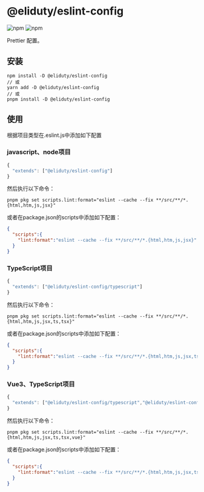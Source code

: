 # @eliduty/eslint-config

![npm](https://img.shields.io/npm/dt/@eliduty/eslint-config) ![npm](https://img.shields.io/npm/v/@eliduty/eslint-config)

Prettier 配置。

## 安装

```shell
npm install -D @eliduty/eslint-config
// 或
yarn add -D @eliduty/eslint-config
// 或
pnpm install -D @eliduty/eslint-config
```

## 使用

 根据项目类型在.eslint.js中添加如下配置

### javascript、node项目

```js
{
  "extends": ["@eliduty/eslint-config"]
}
```

然后执行以下命令：

``` shell
pnpm pkg set scripts.lint:format="eslint --cache --fix **/src/**/*.{html,htm,js,jsx}"
```

或者在package.json的scripts中添加如下配置：

```json
{
  "scripts":{
    "lint:format":"eslint --cache --fix **/src/**/*.{html,htm,js,jsx}"
  }
}
```

### TypeScript项目

```js
{
  "extends": ["@eliduty/eslint-config/typescript"]
}
```

然后执行以下命令：

``` shell
pnpm pkg set scripts.lint:format="eslint --cache --fix **/src/**/*.{html,htm,js,jsx,ts,tsx}"
```

或者在package.json的scripts中添加如下配置：

```json
{
  "scripts":{
    "lint:format":"eslint --cache --fix **/src/**/*.{html,htm,js,jsx,ts,tsx}"
  }
}
```

### Vue3、TypeScript项目

```js
{
  "extends": ["@eliduty/eslint-config/typescript","@eliduty/eslint-config/vue"]
}
```

然后执行以下命令：

``` shell
pnpm pkg set scripts.lint:format="eslint --cache --fix **/src/**/*.{html,htm,js,jsx,ts,tsx,vue}"
```

或者在package.json的scripts中添加如下配置：

```json
{
  "scripts":{
    "lint:format":"eslint --cache --fix **/src/**/*.{html,htm,js,jsx,ts,tsx,vue}"
  }
}
